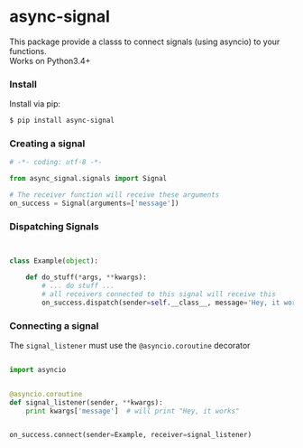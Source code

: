
# async-signal

This package provide a classs to connect signals (using asyncio) to your functions.  
Works on Python3.4+

### Install

Install via pip:

```bash
$ pip install async-signal

```


### Creating a signal

```python
# -*- coding: utf-8 -*-

from async_signal.signals import Signal

# The receiver function will receive these arguments
on_success = Signal(arguments=['message'])

```


### Dispatching Signals

```python


class Example(object):

    def do_stuff(*args, **kwargs):
        # ... do stuff ...
        # all receivers connected to this signal will receive this
        on_success.dispatch(sender=self.__class__, message='Hey, it works')

```


### Connecting a signal

The `signal_listener` must use the `@asyncio.coroutine` decorator

```python

import asyncio


@asyncio.coroutine
def signal_listener(sender, **kwargs):
    print kwargs['message']  # will print "Hey, it works"


on_success.connect(sender=Example, receiver=signal_listener)

```

